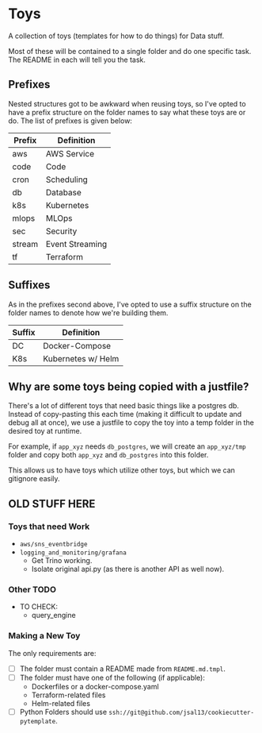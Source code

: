 # Toys

A collection of toys (templates for how to do things) for Data stuff.

Most of these will be contained to a single folder and do one specific task.  The README in each will tell you the task.

## Prefixes

Nested structures got to be awkward when reusing toys, so I've opted to have a prefix structure on the folder names to say what these toys are or do.  The list of prefixes is given below:

| Prefix | Definition      |
| ------ | --------------- |
| aws    | AWS Service     |
| code   | Code            |
| cron   | Scheduling      |
| db     | Database        |
| k8s    | Kubernetes      |
| mlops  | MLOps           |
| sec    | Security        |
| stream | Event Streaming |
| tf     | Terraform       |

## Suffixes

As in the prefixes second above, I've opted to use a suffix structure on the folder names to denote how we're building them.  

| Suffix | Definition         |
| ------ | ------------------ |
| DC     | Docker-Compose     |
| K8s    | Kubernetes w/ Helm |

## Why are some toys being copied with a justfile?

There's a lot of different toys that need basic things like a postgres db.  Instead of copy-pasting this each time (making it difficult to update and debug all at once), we use a justfile to copy the toy into a temp folder in the desired toy at runtime.  

For example, if `app_xyz` needs `db_postgres`, we will create an `app_xyz/tmp` folder and copy both `app_xyz` and `db_postgres` into this folder.

This allows us to have toys which utilize other toys, but which we can gitignore easily.  

## OLD STUFF HERE

### Toys that need Work

- `aws/sns_eventbridge`
- `logging_and_monitoring/grafana`
  - Get Trino working.
  - Isolate original api.py (as there is another API as well now).

### Other TODO

- TO CHECK:
  - query_engine

### Making a New Toy

The only requirements are:

- [ ] The folder must contain a README made from `README.md.tmpl`.
- [ ] The folder must have one of the following (if applicable):
  - Dockerfiles or a docker-compose.yaml
  - Terraform-related files
  - Helm-related files
- [ ] Python Folders should use `ssh://git@github.com/jsal13/cookiecutter-pytemplate`.
